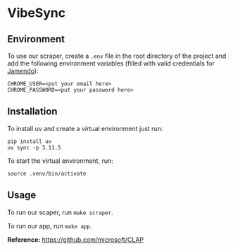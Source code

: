 # VibeSync
## Environment
To use our scraper, create a `.env` file in the root directory of the project and add the following environment variables (filled with valid credentials for [Jamendo](https://jamendo.com/)):
```
CHROME_USER=<put your email here>
CHROME_PASSWORD=<put your password here>
```

## Installation
To install uv and create a virtual environment just run:
```shell
pip install uv
uv sync -p 3.11.5
```
To start the virtual environment, run:
```shell
source .venv/bin/activate
```

## Usage
To run our scaper, run `make scraper`.

To run our app, run `make app`.

**Reference:** https://github.com/microsoft/CLAP